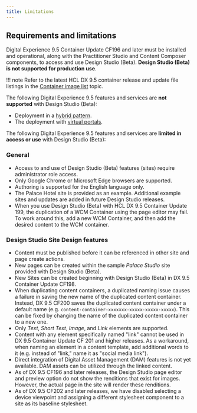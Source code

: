 ```yaml
---
title: Limitations
---
```


## Requirements and limitations

Digital Experience 9.5 Container Update CF196 and later must be installed and operational, along with the Practitioner Studio and Content Composer components, to access and use Design Studio (Beta). **Design Studio (Beta) is not supported for production use**.

!!! note
        Refer to the latest HCL DX 9.5 container release and update file listings in the [Container image list](../../../deployment/install/container/image_list.md) topic.

The following Digital Experience 9.5 features and services are **not supported** with Design Studio (Beta):

-   Deployment in a [hybrid pattern](../../../deployment/install/container/helm_deployment/helm_install_commands.md).
-   The deployment with [virtual portals](../../../build_sites/virtual_portal/index.md).

The following Digital Experience 9.5 features and services are **limited in access or use** with Design Studio (Beta):

### General

-   Access to and use of Design Studio (Beta) features (sites) require administrator role access.
-   Only Google Chrome or Microsoft Edge browsers are supported.
-   Authoring is supported for the English language only.
-   The Palace Hotel site is provided as an example. Additional example sites and updates are added in future Design Studio releases.
-   When you use Design Studio (Beta) with HCL DX 9.5 Container Update 199, the duplication of a WCM Container using the page editor may fail. To work around this, add a new WCM Container, and then add the desired content to the WCM container.

### Design Studio Site Design features

-   Content must be published before it can be referenced in other site and page create actions.
-   New pages can be created within the sample *Palace Studio* site provided with Design Studio (Beta).
-   New Sites can be created beginning with Design Studio (Beta) in DX 9.5 Container Update CF198.
-   When duplicating content containers, a duplicated naming issue causes a failure in saving the new name of the duplicated content container. Instead, DX 9.5 CF200 saves the duplicated content container under a default name (e.g. <code>content-container-xxxxxxx-xxxxx-xxxxx-xxxxx</code>). This can be fixed by changing the name of the duplicated content container to a new one.
-   Only <em>Text</em>, <em>Short Text</em>, <em>Image</em>, and <em>Link</em> elements are supported.
-   Content with any element specifically named "link" cannot be used in DX 9.5 Container Update CF 201 and higher releases. As a workaround, when naming an element in a content template, add additional words to it (e.g. instead of "link," name it as "social media link").
-   Direct integration of Digital Asset Management (DAM) features is not yet available. DAM assets can be utilized through the linked content.
-   As of DX 9.5 CF196 and later releases, the Design Studio page editor and preview option do not show the renditions that exist for images. However, the actual page in the site will render these renditions.
-   As of DX 9.5 CF202 and later releases, we have disabled selecting a device viewpoint and assigning a different stylesheet component to a site as its baseline stylesheet.
